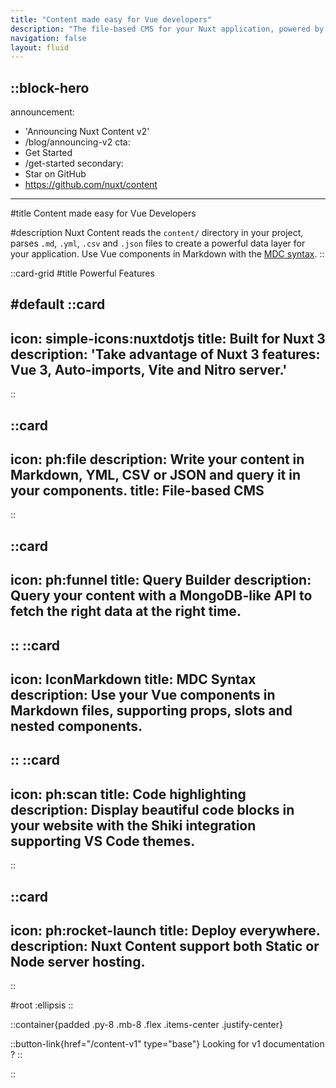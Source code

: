 ```yaml
---
title: "Content made easy for Vue developers"
description: "The file-based CMS for your Nuxt application, powered by Markdown and Vue components."
navigation: false
layout: fluid
---
```


::block-hero
---
announcement:
  - 'Announcing Nuxt Content v2'
  - /blog/announcing-v2
cta:
  - Get Started
  - /get-started
secondary:
  - Star on GitHub
  - https://github.com/nuxt/content
---

#title
Content made easy for Vue Developers

#description
Nuxt Content reads the `content/` directory in your project, parses `.md`, `.yml`, `.csv` and `.json` files to create a powerful data layer for your application. Use Vue components in Markdown with the [MDC syntax](/guide/writing/mdc).
::

::card-grid
#title
Powerful Features

#default
  ::card
  ---
  icon: simple-icons:nuxtdotjs
  title: Built for Nuxt 3
  description: 'Take advantage of Nuxt 3 features: Vue 3, Auto-imports, Vite and Nitro server.'
  ---
  ::

  ::card
  ---
  icon: ph:file
  description: Write your content in Markdown, YML, CSV or JSON and query it in your components.
  title: File-based CMS
  ---
  ::

  ::card
  ---
  icon: ph:funnel
  title: Query Builder
  description: Query your content with a MongoDB-like API to fetch the right data at the right time.
  ---
  ::
  ::card
  ---
  icon: IconMarkdown
  title: MDC Syntax
  description: Use your Vue components in Markdown files, supporting props, slots and nested components.
  ---
  ::
  ::card
  ---
  icon: ph:scan
  title: Code highlighting
  description: Display beautiful code blocks in your website with the Shiki integration supporting VS Code themes.
  ---
  ::

  ::card
  ---
  icon: ph:rocket-launch
  title: Deploy everywhere.
  description: Nuxt Content support both Static or Node server hosting.
  ---
  ::

#root
:ellipsis
::

::container{padded .py-8 .mb-8 .flex .items-center .justify-center}

  ::button-link{href="/content-v1" type="base"}
  Looking for v1 documentation ?
  ::

::
